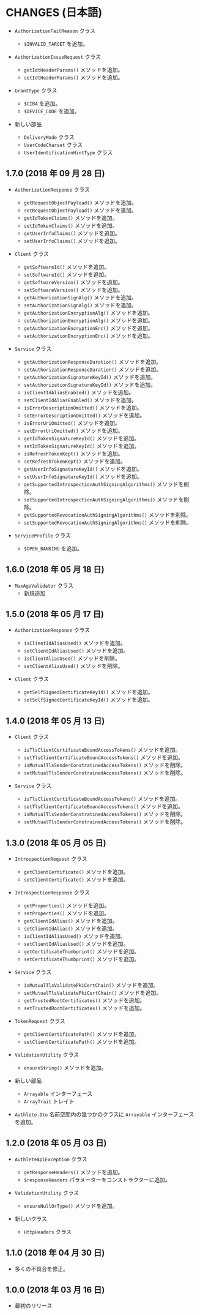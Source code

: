 CHANGES (日本語)
================

- `AuthorizationFailReason` クラス
    * `$INVALID_TARGET` を追加。

- `AuthorizationIssueRequest` クラス
    * `getIdtHeaderParams()` メソッドを追加。
    * `setIdtHeaderParams()` メソッドを追加。

- `GrantType` クラス
    * `$CIBA` を追加。
    * `$DEVICE_CODE` を追加。

- 新しい部品
    * `DeliveryMode` クラス
    * `UserCodeCharset` クラス
    * `UserIdentificationHintType` クラス


1.7.0 (2018 年 09 月 28 日)
---------------------------

- `AuthorizationResponse` クラス
    * `getRequestObjectPayload()` メソッドを追加。
    * `setRequestObjectPayload()` メソッドを追加。
    * `getIdTokenClaims()` メソッドを追加。
    * `setIdTokenClaims()` メソッドを追加。
    * `getUserInfoClaims()` メソッドを追加。
    * `setUserInfoClaims()` メソッドを追加。

- `Client` クラス
    * `getSoftwareId()` メソッドを追加。
    * `setSoftwareId()` メソッドを追加。
    * `getSoftwareVersion()` メソッドを追加。
    * `setSoftwareVersion()` メソッドを追加。
    * `getAuthorizationSignAlg()` メソッドを追加。
    * `setAuthorizationSignAlg()` メソッドを追加。
    * `getAuthorizationEncryptionAlg()` メソッドを追加。
    * `setAuthorizationEncryptionAlg()` メソッドを追加。
    * `getAuthorizationEncryptionEnc()` メソッドを追加。
    * `setAuthorizationEncryptionEnc()` メソッドを追加。

- `Service` クラス
    * `getAuthorizationResponseDuration()` メソッドを追加。
    * `setAuthorizationResponseDuration()` メソッドを追加。
    * `getAuthorizationSignatureKeyId()` メソッドを追加。
    * `setAuthorizationSignatureKeyId()` メソッドを追加。
    * `isClientIdAliasEnabled()` メソッドを追加。
    * `setClientIdAliasEnabled()` メソッドを追加。
    * `isErrorDescriptionOmitted()` メソッドを追加。
    * `setErrorDescriptionOmitted()` メソッドを追加。
    * `isErrorUriOmitted()` メソッドを追加。
    * `setErrorUriOmitted()` メソッドを追加。
    * `getIdTokenSignatureKeyId()` メソッドを追加。
    * `setIdTokenSignatureKeyId()` メソッドを追加。
    * `isRefreshTokenKept()` メソッドを追加。
    * `setRefreshTokenKept()` メソッドを追加。
    * `getUserInfoSignatureKeyId()` メソッドを追加。
    * `setUserInfoSignatureKeyId()` メソッドを追加。
    * `getSupportedIntrospectionAuthSigningAlgorithms()` メソッドを削除。
    * `setSupportedIntrospectionAuthSigningAlgorithms()` メソッドを削除。
    * `getSupportedRevocationAuthSigningAlgorithms()` メソッドを削除。
    * `setSupportedRevocationAuthSigningAlgorithms()` メソッドを削除。

- `ServiceProfile` クラス
    * `$OPEN_BANKING` を追加。


1.6.0 (2018 年 05 月 18 日)
---------------------------

- `MaxAgeValidator` クラス
    * 新規追加


1.5.0 (2018 年 05 月 17 日)
---------------------------

- `AuthorizationResponse` クラス
    * `isClientIdAliasUsed()` メソッドを追加。
    * `setClientIdAliasUsed()` メソッドを追加。
    * `isClientAliasUsed()` メソッドを削除。
    * `setClientAliasUsed()` メソッドを削除。

- `Client` クラス
    * `getSelfSignedCertificateKeyId()` メソッドを追加。
    * `setSelfSignedCertificateKeyId()` メソッドを追加。


1.4.0 (2018 年 05 月 13 日)
---------------------------

- `Client` クラス
    * `isTlsClientCertificateBoundAccessTokens()` メソッドを追加。
    * `setTlsClientCertificateBoundAccessTokens()` メソッドを追加。
    * `isMutualTlsSenderConstratinedAccessTokens()` メソッドを削除。
    * `setMutualTlsSenderConstrainedAccessTokens()` メソッドを削除。

- `Service` クラス
    * `isTlsClientCertificateBoundAccessTokens()` メソッドを追加。
    * `setTlsClientCertificateBoundAccessTokens()` メソッドを追加。
    * `isMutualTlsSenderConstratinedAccessTokens()` メソッドを削除。
    * `setMutualTlsSenderConstrainedAccessTokens()` メソッドを削除。


1.3.0 (2018 年 05 月 05 日)
---------------------------

- `IntrospectionRequest` クラス
    * `getClientCertificate()` メソッドを追加。
    * `setClientCertificate()` メソッドを追加。

- `IntrospectionResponse` クラス
    * `getProperties()` メソッドを追加。
    * `setProperties()` メソッドを追加。
    * `getClientIdAlias()` メソッドを追加。
    * `setClientIdAlias()` メソッドを追加。
    * `isClientIdAliasUsed()` メソッドを追加。
    * `setClientIdAliasUsed()` メソッドを追加。
    * `getCertificateThumbprint()` メソッドを追加。
    * `setCertificateThumbprint()` メソッドを追加。

- `Service` クラス
    * `isMutualTlsValidatePkiCertChain()` メソッドを追加。
    * `setMutualTlsValidatePkiCertChain()` メソッドを追加。
    * `getTrustedRootCertificates()` メソッドを追加。
    * `setTrustedRootCertificates()` メソッドを追加。

- `TokenRequest` クラス
    * `getClientCertificatePath()` メソッドを追加。
    * `setClientCertificatePath()` メソッドを追加。

- `ValidationUtility` クラス
    * `ensureString()` メソッドを追加。

- 新しい部品
    * `Arrayable` インターフェース
    * `ArrayTrait` トレイト

- `Authlete.Dto` 名前空間内の幾つかのクラスに `Arrayable` インターフェースを追加。


1.2.0 (2018 年 05 月 03 日)
---------------------------

- `AuthleteApiException` クラス
    * `getResponseHeaders()` メソッドを追加。
    * `$responseHeaders` パラメーターをコンストラクターに追加。

- `ValidationUtility` クラス
    * `ensureNullOrType()` メソッドを追加。

- 新しいクラス
    * `HttpHeaders` クラス


1.1.0 (2018 年 04 月 30 日)
---------------------------

- 多くの不具合を修正。


1.0.0 (2018 年 03 月 16 日)
---------------------------

- 最初のリリース

